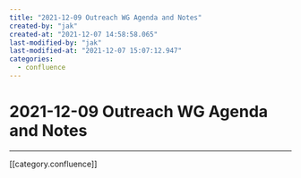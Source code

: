 ```yaml
---
title: "2021-12-09 Outreach WG Agenda and Notes"
created-by: "jak"
created-at: "2021-12-07 14:58:58.065"
last-modified-by: "jak"
last-modified-at: "2021-12-07 15:07:12.947"
categories:
  - confluence
---
```


# 2021-12-09 Outreach WG Agenda and Notes


---

[[category.confluence]]
